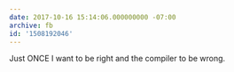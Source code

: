 ```yaml
---
date: 2017-10-16 15:14:06.000000000 -07:00
archive: fb
id: '1508192046'
---
```


Just ONCE I want to be right and the compiler to be wrong.
